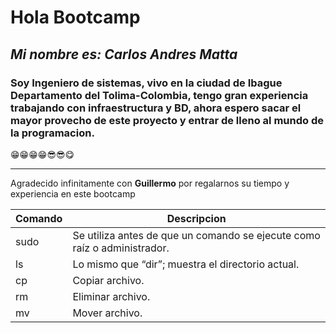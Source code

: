 # Hola Bootcamp #
## **_Mi nombre es: Carlos Andres Matta_**

###  Soy Ingeniero de sistemas, vivo en la ciudad de **Ibague Departamento del Tolima-Colombia**, tengo gran experiencia trabajando con infraestructura y BD, ahora espero sacar el mayor provecho de este proyecto y entrar de lleno al mundo de la programacion.


😁😁😁😁😎😎😋

*****

Agradecido infinitamente con **Guillermo** por regalarnos su  tiempo y experiencia  en este bootcamp 

| Comando | Descripcion | 
|--------|------|
| sudo |   Se utiliza antes de que un comando se ejecute como raíz o administrador.   |
| ls  | 	Lo mismo que “dir”; muestra el directorio actual.  |
| cp  |  Copiar archivo.    |
| rm | Eliminar archivo.  |
| mv   |   Mover archivo.   |


